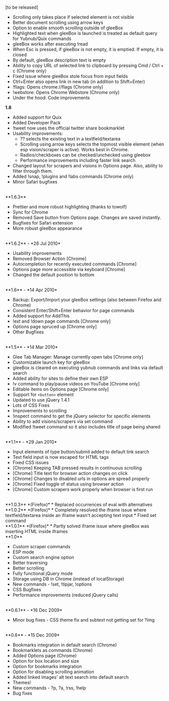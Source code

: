[to be released]

* Scrolling only takes place if selected element is not visible
* Better document scrolling using arrow keys
* Option to enable smooth scrolling outside of gleeBox
* Highlighted text when gleeBox is launched is treated as default query for Yubnub/Quix commands
* gleeBox works after executing !read
* When Esc is pressed, if gleeBox is not empty, it is emptied. If empty, it is closed
* By default, gleeBox description text is empty
* Ability to copy URL of selected link to clipboard by pressing Cmd / Ctrl + c (Chrome only)
* Fixed issue where gleeBox stole focus from <embed> input fields
* Ctrl+Enter also opens link in new tab (in addition to Shift+Enter)
* !flags: Opens chrome://flags (Chrome only)
* !webstore: Opens Chrome Webstore (Chrome only)
* Under the hood: Code improvements

**1.8**

* Added support for Quix
* Added Developer Pack
* !tweet now uses the official twitter share bookmarklet
* Usability improvements:
	* ?? selects the existing text in a textfield/textarea
	* Scrolling using arrow keys selects the topmost visible element (when esp vision/scraper is active). Works best in Chrome.
	* Radios/checkboxes can be checked/unchecked using gleebox
	* Performance improvements including faster link search
* Changed layout for scrapers and visions in Options page. Also, ability to filter through them.
* Added !snap, !plugins and !labs commands (Chrome only)
* Minor Safari bugfixes

<br>
**1.6.3**

* Prettier and more robust highlighting (thanks to towolf)
* Sync for Chrome
* Removed Save button from Options page. Changes are saved instantly.
* Bugfixes for Safari extension
* More robust gleeBox appearance

<br>
**1.6.2** - *26 Jul 2010*

* Usability improvements
* Removed Browser Action [Chrome]
* Autocompletion for recently executed commands [Chrome]
* Options page more accessible via keyboard [Chrome]
* Changed the default position to bottom

<br>
**1.6** - *14 Apr 2010*

* Backup: Export/Import your gleeBox settings (also between Firefox and Chrome)
* Consistent Enter/Shift+Enter behavior for page commands
* Added support for AddThis
* !ext and !down page commands [Chrome only]
* Options page spruced up [Chrome only]
* Other Bugfixes

<br>
**1.5** - *14 Mar 2010*

* Glee Tab Manager: Manage currently open tabs [Chrome only]
* Customizable launch key for gleeBox
* gleeBox is cleared on executing yubnub commands and links via default search
* Added ability for sites to define their own ESP
* !v command to play/pause videos on YouTube [Chrome only]
* Editable items on Options page [Chrome only]
* Support for `<button>` element
* Updated to use jQuery 1.4.1
* Lots of CSS Fixes
* Improvements to scrolling
* !inspect command to get the jQuery selector for specific elements
* Ability to add visions/scrapers via set command
* Modified !tweet command so it also includes title of page being shared

<br>
**1.1** - *29 Jan 2010*

* Input elements of type button/submit added to default link search
* Text field input is now escaped for HTML tags
* Fixed CSS issues
* [Chrome] Keeping TAB pressed results in continuous scrolling
* [Chrome] Title text for browser action changes on click
* [Chrome] Changes to disabled urls in options are spread properly
* [Chrome] Fixed toggle of status using browser action
* [Chrome] Custom scrapers work properly when browser is first run

<br>
**1.0.3** *(Firefox)*  
* Replaced occurrences of eval with alternatives

<br>
**1.0.2** *(Firefox)*  
* Completely resolved the iframe issue where textfield/textarea inside an iframe wasn't accepting text input
* Fixed set command

<br>
**1.0.1** *(Firefox)*  
* Partly solved iframe issue where gleeBox was inserting HTML inside iframes

<br>
**1.0**  

* Custom scraper commands
* ESP mode
* Custom search engine option
* Better traversing
* Better scrolling
* Fully functional jQuery mode
* Storage using DB in Chrome (instead of localStorage)
* New commands - !set, !tipjar, !options
* CSS Bugfixes
* Performance improvements (reduced jQuery calls)

<br>
**0.6.1** - *16 Dec 2009*  

* Minor bug fixes - CSS theme fix and subtext not getting set for ?img

<br>
**0.6** - *15 Dec 2009*  

* Bookmarks integration in default search (Chrome)
* Bookmarklets as commands (Chrome)
* Added Options page (Chrome)
* Option for box location and size
* Option for bookmarks integration
* Option for disabling scrolling animation
* Added linked images' alt text search into default search
* Themes!
* New commands - ?p, ?a, !rss, !help
* Bug fixes